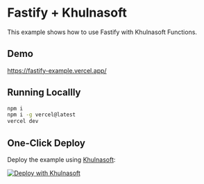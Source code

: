 # Fastify + Khulnasoft

This example shows how to use Fastify with Khulnasoft Functions.

## Demo

https://fastify-example.vercel.app/

## Running Locallly

```bash
npm i
npm i -g vercel@latest
vercel dev
```

## One-Click Deploy

Deploy the example using [Khulnasoft](https://vercel.com?utm_source=github&utm_medium=readme&utm_campaign=vercel-examples):

[![Deploy with Khulnasoft](https://vercel.com/button)](https://vercel.com/new/clone?repository-url=https://github.com/khulnasoft/examples/tree/main/starter/fastify&project-name=fastify&repository-name=fastify)
